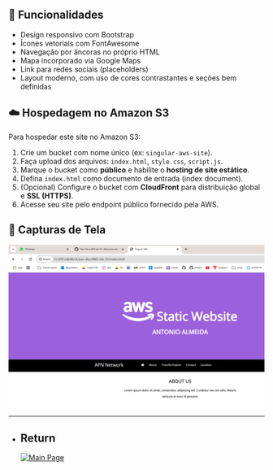 
## 🧩 Funcionalidades

- Design responsivo com Bootstrap
- Ícones vetoriais com FontAwesome
- Navegação por âncoras no próprio HTML
- Mapa incorporado via Google Maps
- Link para redes sociais (placeholders)
- Layout moderno, com uso de cores contrastantes e seções bem definidas

## ☁️ Hospedagem no Amazon S3

Para hospedar este site no Amazon S3:

1. Crie um bucket com nome único (ex: `singular-aws-site`).
2. Faça upload dos arquivos: `index.html`, `style.css`, `script.js`.
3. Marque o bucket como **público** e habilite o **hosting de site estático**.
4. Defina `index.html` como documento de entrada (index document).
5. (Opcional) Configure o bucket com **CloudFront** para distribuição global e **SSL (HTTPS)**.
6. Acesse seu site pelo endpoint público fornecido pela AWS.

## 📸 Capturas de Tela

![Tela](./aws-static-site.png)

---

- ## Return
  [![Main Page](https://img.shields.io/badge/Main-Page?style=for-the-badge&logo=github&logoColor=white)](https://github.com/alfecjo/aws-dev)


